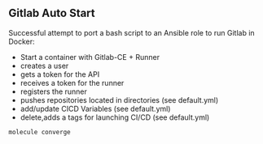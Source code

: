 ## Gitlab Auto Start

  Successful attempt to port a bash script to an Ansible role to run Gitlab in Docker:
- Start a container with Gitlab-CE + Runner
- creates a user
- gets a token for the API
- receives a token for the runner
- registers the runner
- pushes repositories located in directories (see default.yml)
- add/update CICD Variables (see default.yml)
- delete,adds a tags for launching CI/CD (see default.yml)


```
molecule converge
```

